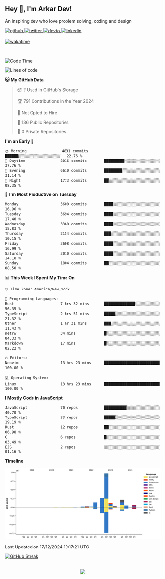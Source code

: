 ## Hey 👋, I'm Arkar Dev!  

An inspiring dev who love problem solving, coding and design.

<a href="https://github.com/Riley1101" target="_blank">
<img src=https://img.shields.io/badge/github-%2324292e.svg?&style=for-the-badge&logo=github&logoColor=white alt=github style="margin-bottom: 5px;" />
</a>
<a href="https://twitter.com/arkardev" target="_blank">
<img src=https://img.shields.io/badge/twitter-%2300acee.svg?&style=for-the-badge&logo=twitter&logoColor=white alt=twitter style="margin-bottom: 5px;" />
</a>
<a href="https://dev.to/riley1101" target="_blank">
<img src=https://img.shields.io/badge/dev.to-%2308090A.svg?&style=for-the-badge&logo=dev.to&logoColor=white alt=devto style="margin-bottom: 5px;" />
</a>
<a href="https://linkedin.com/in/arkar-kaung-myat" target="_blank">
<img src=https://img.shields.io/badge/linkedin-%231E77B5.svg?&style=for-the-badge&logo=linkedin&logoColor=white alt=linkedin style="margin-bottom: 5px;" />
</a>
  
[![wakatime](https://wakatime.com/badge/user/cf23b6e3-75f8-4c04-b0e3-273191c8d2ec.svg)](https://wakatime.com/@cf23b6e3-75f8-4c04-b0e3-273191c8d2ec)

<br/>

<!--START_SECTION:waka-->
![Code Time](http://img.shields.io/badge/Code%20Time-1%2C209%20hrs%2010%20mins-blue)

![Lines of code](https://img.shields.io/badge/From%20Hello%20World%20I%27ve%20Written-19.6%20million%20lines%20of%20code-blue)

**🐱 My GitHub Data** 

> 📦 ? Used in GitHub's Storage 
 > 
> 🏆 791 Contributions in the Year 2024
 > 
> 🚫 Not Opted to Hire
 > 
> 📜 136 Public Repositories 
 > 
> 🔑 0 Private Repositories 
 > 
**I'm an Early 🐤** 

```text
🌞 Morning                4831 commits        ██████░░░░░░░░░░░░░░░░░░░   22.76 % 
🌆 Daytime                8016 commits        █████████░░░░░░░░░░░░░░░░   37.76 % 
🌃 Evening                6610 commits        ████████░░░░░░░░░░░░░░░░░   31.14 % 
🌙 Night                  1773 commits        ██░░░░░░░░░░░░░░░░░░░░░░░   08.35 % 
```
📅 **I'm Most Productive on Tuesday** 

```text
Monday                   3600 commits        ████░░░░░░░░░░░░░░░░░░░░░   16.96 % 
Tuesday                  3694 commits        ████░░░░░░░░░░░░░░░░░░░░░   17.40 % 
Wednesday                3360 commits        ████░░░░░░░░░░░░░░░░░░░░░   15.83 % 
Thursday                 2154 commits        ███░░░░░░░░░░░░░░░░░░░░░░   10.15 % 
Friday                   3608 commits        ████░░░░░░░░░░░░░░░░░░░░░   16.99 % 
Saturday                 3010 commits        ████░░░░░░░░░░░░░░░░░░░░░   14.18 % 
Sunday                   1804 commits        ██░░░░░░░░░░░░░░░░░░░░░░░   08.50 % 
```


📊 **This Week I Spent My Time On** 

```text
🕑︎ Time Zone: America/New_York

💬 Programming Languages: 
Rust                     7 hrs 32 mins       ██████████████░░░░░░░░░░░   56.35 % 
TypeScript               2 hrs 51 mins       █████░░░░░░░░░░░░░░░░░░░░   21.32 % 
Other                    1 hr 31 mins        ███░░░░░░░░░░░░░░░░░░░░░░   11.43 % 
netrw                    34 mins             █░░░░░░░░░░░░░░░░░░░░░░░░   04.33 % 
Markdown                 17 mins             █░░░░░░░░░░░░░░░░░░░░░░░░   02.22 % 

🔥 Editors: 
Neovim                   13 hrs 23 mins      █████████████████████████   100.00 % 

💻 Operating System: 
Linux                    13 hrs 23 mins      █████████████████████████   100.00 % 
```

**I Mostly Code in JavaScript** 

```text
JavaScript               70 repos            ██████████░░░░░░░░░░░░░░░   40.70 % 
TypeScript               33 repos            █████░░░░░░░░░░░░░░░░░░░░   19.19 % 
Rust                     12 repos            ██░░░░░░░░░░░░░░░░░░░░░░░   06.98 % 
C                        6 repos             █░░░░░░░░░░░░░░░░░░░░░░░░   03.49 % 
EJS                      2 repos             ░░░░░░░░░░░░░░░░░░░░░░░░░   01.16 % 
```



**Timeline**

![Lines of Code chart](https://raw.githubusercontent.com/Riley1101/Riley1101/main/assets/bar_graph.png)


 Last Updated on 17/12/2024 19:17:21 UTC
<!--END_SECTION:waka-->

[![GitHub Streak](https://streak-stats.demolab.com?user=Riley1101)](https://git.io/streak-stats)
  
<br/>  
<div align="center">
<img src="https://komarev.com/ghpvc/?username=Riley1101&&style=flat-square" align="center" />
</div>  

